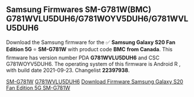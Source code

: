 <h2>Samsung Firmwares SM-G781W(BMC) G781WVLU5DUH6/G781WOYV5DUH6/G781WVLU5DUH6</h2>
Download the Samsung firmware for the ✅ <strong>Samsung Galaxy S20 Fan Edition 5G </strong> ⭐ <strong>SM-G781W</strong> with product code <strong>BMC</strong> <strong> from Canada</strong>. This firmware has version number PDA <strong>G781WVLU5DUH6</strong> and CSC G781WOYV5DUH6. The operating system of this firmware is Android R , with build date 2021-09-23. Changelist <strong>22397938</strong>.


[SM-G781W](https://samfirm.shop/samsung/model/SM-G781W)
[G781WVLU5DUH6](https://samfirm.shop/samsung/pda/G781WVLU5DUH6)
[Download Firmware Samsung Galaxy S20 Fan Edition 5G SM-G781W](https://samfirm.shop/samsung/firmware/458426)
